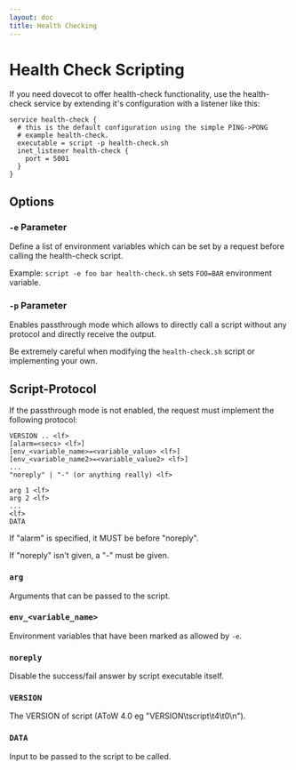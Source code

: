 ```yaml
---
layout: doc
title: Health Checking
---
```


# Health Check Scripting

If you need dovecot to offer health-check functionality, use the health-check
service by extending it's configuration with a listener like this:

```[dovecot.conf]
service health-check {
  # this is the default configuration using the simple PING->PONG
  # example health-check.
  executable = script -p health-check.sh
  inet_listener health-check {
    port = 5001
  }
}
```

## Options

### `-e` Parameter

Define a list of environment variables which can be set by a request before
calling the health-check script.

Example: `script -e foo bar health-check.sh` sets `FOO=BAR` environment
variable.

### `-p` Parameter

Enables passthrough mode which allows to directly call a script without
any protocol and directly receive the output.

Be extremely careful when modifying the `health-check.sh` script or
implementing your own.

## Script-Protocol

If the passthrough mode is not enabled, the request must implement the
following protocol:

```
VERSION .. <lf>
[alarm=<secs> <lf>]
[env_<variable_name>=<variable_value> <lf>]
[env_<variable_name2>=<variable_value2> <lf>]
...
"noreply" | "-" (or anything really) <lf>

arg 1 <lf>
arg 2 <lf>
...
<lf>
DATA
```

If "alarm" is specified, it MUST be before "noreply".

If "noreply" isn't given, a "-" must be given.

### `arg`

Arguments that can be passed to the script.

### `env_<variable_name>`

Environment variables that have been marked as allowed by `-e`.

### `noreply`

Disable the success/fail answer by script executable itself.

### `VERSION`

The VERSION of script (AToW 4.0 eg "VERSION\\tscript\\t4\\t0\\n").

### `DATA`

Input to be passed to the script to be called.
